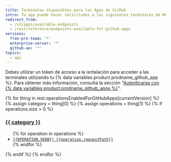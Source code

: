 ```yaml
---
title: Terminales disponibles para las Apps de GitHub
intro: Tu app puede hacer solicitudes a las siguientes terminales de REST.
redirect_from:
  - /v3/apps/available-endpoints
  - /rest/reference/endpoints-available-for-github-apps
versions:
  free-pro-team: '*'
  enterprise-server: '*'
  github-ae: '*'
topics:
  - api
---
```


Debes utilizar un token de acceso a la isntalación para acceder a las terminales utilizando tu {% data variables.product.prodname_github_app %}. Para obtener más información, consulta la sección "[Autenticarse con {% data variables.product.prodname_github_apps %}](/apps/building-github-apps/authenticating-with-github-apps/#authenticating-as-an-installation)".

{% for thing in rest.operationsEnabledForGitHubApps[currentVersion] %}
{% assign category = thing[0] %}
{% assign operations = thing[1] %}
{% if operations.size > 0 %}
  <h3 id="{{category}}">
    <a href="#{{category}}">{{ category }}</a>
  </h3>  
  <ul>
  {% for operation in operations %}
  <li><a href="/{{currentLanguage}}/rest/reference/{{operation.category}}#{{operation.slug}}"><code><span style="text-transform: uppercase">{{operation.verb}}</span> {{operation.requestPath}}</code></a></li>
  {% endfor %}
  </ul>
{% endif %}
{% endfor %}
